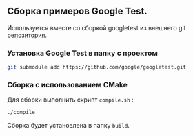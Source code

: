 ## Сборка примеров Google Test.

Используется вместе со сборкой googletest из внешнего git репозитория.

### Установка Google Test в папку с проектом
```sh
git submodule add https://github.com/google/googletest.git
```

### Сборка с использованием CMake
Для сборки выполнить скрипт `compile.sh` :

```sh
./compile
```
Сборка будет установлена в папку `build`.

